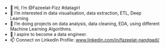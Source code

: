 - 👋 Hi, I’m @Fazeelat-Fizz #datagirl
- 👀 I’m interested in data visualisation, data extraction, ETL, Deep Learning
- 🌱 I’m doing projects on data analysis, data cleaning, EDA, using different Machine Learning Algorithms.
- 💞️ I aspire to become a data engineer. 
- 📫 Connect on LinkedIn Profile: www.linkedin.com/in/fazeelat-nandgadi/

<!---
Fazeelat-Fizz/Fazeelat-Fizz is a ✨ special ✨ repository because its `README.md` (this file) appears on your GitHub profile.
You can click the Preview link to take a look at your changes.
--->
